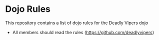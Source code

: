 Dojo Rules
==========

This repository contains a list of dojo rules for the Deadly Vipers dojo
* All members should read the rules
(https://github.com/deadlyvipers)
